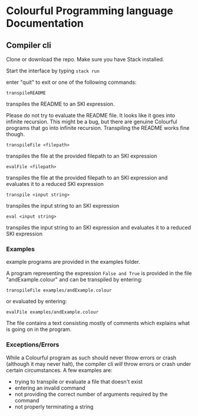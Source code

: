 # Colourful Programming language Documentation 

## Compiler cli

Clone or download the repo. Make sure you have Stack installed.

Start the interface by typing `stack run`

enter "quit" to exit or one of the following commands:


`transpileREADME`

transpiles the README to an SKI expression.

Please do not try to evaluate the README file. It looks like it goes into infinite recursion. This might be a bug, but there are genuine Colourful programs that go into infinite recursion. Transpiling the README works fine though.

`transpileFile <filepath>`

transpiles the file at the provided filepath to an SKI expression

`evalFile <filepath>`

transpiles the file at the provided filepath to an SKI expression and evaluates it to a reduced SKI expression

`transpile <input string>`

transpiles the input string to an SKI expression

`eval <input string>`

transpiles the input string to an SKI expression and evaluates it to a reduced SKI expression

### Examples 

example programs are provided in the examples folder.

A program representing the expression `False and True` is provided in the file "andExample.colour" and can be transpiled by entering:

`transpileFile examples/andExample.colour`

or evaluated by entering:

`evalFile examples/andExample.colour`

The file contains a text consisting mostly of comments which explains what is going on in the program.

### Exceptions/Errors

While a Colourful program as such should never throw errors or crash (although it may never halt), the compiler cli *will* throw errors or crash under certain circumstances. A few examples are:
* trying to transpile or evaluate a file that doesn't exist
* entering an invalid command
* not providing the correct number of arguments required by the command
* not properly terminating a string
